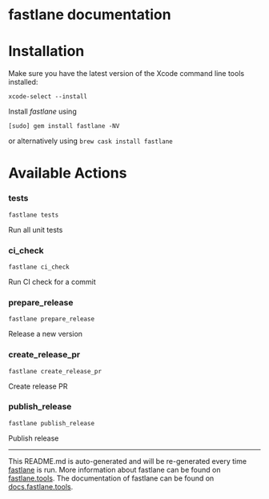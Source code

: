 fastlane documentation
================
# Installation

Make sure you have the latest version of the Xcode command line tools installed:

```
xcode-select --install
```

Install _fastlane_ using
```
[sudo] gem install fastlane -NV
```
or alternatively using `brew cask install fastlane`

# Available Actions
### tests
```
fastlane tests
```
Run all unit tests
### ci_check
```
fastlane ci_check
```
Run CI check for a commit
### prepare_release
```
fastlane prepare_release
```
Release a new version
### create_release_pr
```
fastlane create_release_pr
```
Create release PR
### publish_release
```
fastlane publish_release
```
Publish release

----

This README.md is auto-generated and will be re-generated every time [fastlane](https://fastlane.tools) is run.
More information about fastlane can be found on [fastlane.tools](https://fastlane.tools).
The documentation of fastlane can be found on [docs.fastlane.tools](https://docs.fastlane.tools).
